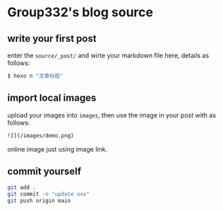 # Group332's blog source

## write your first post 

enter the `source/_post/` and wirte your markdown file here, details as follows: 

```bash
$ hexo n "文章标题" 
```

## import local images

upload your images into `images`, then use the image in your post with as follows:

```bash
![](/images/demo.png)
```

online image just using image link.

## commit yourself

```bash
git add .
git commit -m "update xxx"
git push origin main
```
